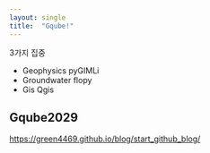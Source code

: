 ```yaml
---
layout: single
title:  "Gqube!"
---
```

 
 3가지 집중 
 - Geophysics pyGIMLi
 - Groundwater flopy
 - Gis Qgis

 ## Gqube2029
 
https://green4469.github.io/blog/start_github_blog/

